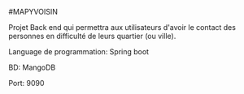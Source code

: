 #MAPYVOISIN

Projet Back end qui permettra aux utilisateurs d'avoir le contact des personnes en difficulté de leurs quartier (ou ville).

Language de programmation: Spring boot

BD: MangoDB

Port: 9090

